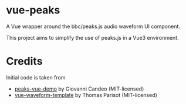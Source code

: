 # vue-peaks
A Vue wrapper around the bbc/peaks.js audio waveform UI component.

This project aims to simplify the use of peaks.js in a Vue3 environment.

# Credits
Initial code is taken from 
- [peaks-vue-demo](https://github.com/candeogi/peaks-vue-demo) by Giovanni Candeo (MIT-licensed)
- [vue-waveform-template](https://github.com/thom4parisot/vue-waveform-template) by Thomas Parisot (MIT-licensed)
